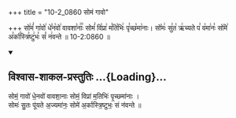+++
title = "10-2_0860 सोमं गावो"

+++
सो꣢मं꣣ गा꣡वो꣢ धे꣣न꣡वो꣢ वावशा꣣नाः꣢꣫ सोमं꣣ वि꣡प्रा꣢ म꣣ति꣡भिः꣢ पृ꣣च्छ꣡मा꣢नाः। सो꣡मः꣢ सु꣣त꣡ ऋ꣢च्यते प꣣ व꣡मा꣢नः꣣ सो꣡मे꣢ अ꣣र्का꣢स्त्रि꣣ष्टु꣢भः꣣ सं꣡ न꣢वन्ते ॥ 10-2:0860 ॥

<div class="js_include" newlevelforh1="2" title="विश्वास-शाकल-प्रस्तुतिः" unfilled url="/vedAH_Rk/shAkalam/saMhitA/vishvAsa-prastutiH/09/097/35_somaM_gAvo.md">
<details open><summary><h2>विश्वास-शाकल-प्रस्तुतिः ...{Loading}...</h2></summary>


सोमं॒ गावो॑ धे॒नवो॑ वावशा॒नाः सोमं॒ विप्रा॑ म॒तिभिः॑ पृ॒च्छमा॑नाः ।  
सोमः॑ सु॒तः पू॑यते अ॒ज्यमा॑नः॒ सोमे॑ अ॒र्कास्त्रि॒ष्टुभः॒ सं न॑वन्ते ॥

</details>
</div>
